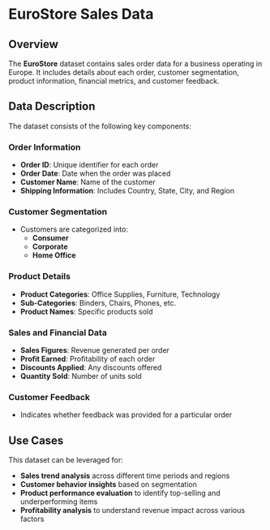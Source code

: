 # EuroStore Sales Data

## Overview
The **EuroStore** dataset contains sales order data for a business operating in Europe. It includes details about each order, customer segmentation, product information, financial metrics, and customer feedback.

## Data Description
The dataset consists of the following key components:

### Order Information
- **Order ID**: Unique identifier for each order
- **Order Date**: Date when the order was placed
- **Customer Name**: Name of the customer
- **Shipping Information**: Includes Country, State, City, and Region

### Customer Segmentation
- Customers are categorized into:
  - **Consumer**
  - **Corporate**
  - **Home Office**

### Product Details
- **Product Categories**: Office Supplies, Furniture, Technology
- **Sub-Categories**: Binders, Chairs, Phones, etc.
- **Product Names**: Specific products sold

### Sales and Financial Data
- **Sales Figures**: Revenue generated per order
- **Profit Earned**: Profitability of each order
- **Discounts Applied**: Any discounts offered
- **Quantity Sold**: Number of units sold

### Customer Feedback
- Indicates whether feedback was provided for a particular order

## Use Cases
This dataset can be leveraged for:
- **Sales trend analysis** across different time periods and regions
- **Customer behavior insights** based on segmentation
- **Product performance evaluation** to identify top-selling and underperforming items
- **Profitability analysis** to understand revenue impact across various factors

